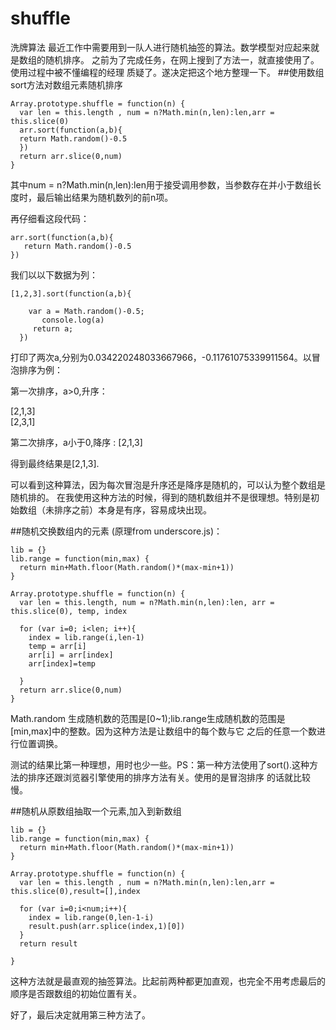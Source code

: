 # shuffle
洗牌算法
最近工作中需要用到一队人进行随机抽签的算法。数学模型对应起来就是数组的随机排序。
之前为了完成任务，在网上搜到了方法一，就直接使用了。使用过程中被不懂编程的经理
质疑了。遂决定把这个地方整理一下。
##使用数组sort方法对数组元素随机排序     

  ``` 
  Array.prototype.shuffle = function(n) {
    var len = this.length , num = n?Math.min(n,len):len,arr = this.slice(0)
    arr.sort(function(a,b){
    return Math.random()-0.5
    })
    return arr.slice(0,num)
  }
  ```
  
其中num = n?Math.min(n,len):len用于接受调用参数，当参数存在并小于数组长度时，最后输出结果为随机数列的前n项。

再仔细看这段代码：    

  ```
  arr.sort(function(a,b){
     return Math.random()-0.5
  })
```
我们以以下数据为列：   

  ```
  [1,2,3].sort(function(a,b){

      var a = Math.random()-0.5;
         console.log(a)
       return a;
    })
  ```
打印了两次a,分别为0.034220248033667966，-0.11761075339911564。以冒泡排序为例：  

第一次排序，a>0,升序：    

[2,1,3]  
[2,3,1]  

第二次排序，a小于0,降序 :
[2,1,3]

得到最终结果是[2,1,3].

可以看到这种算法，因为每次冒泡是升序还是降序是随机的，可以认为整个数组是随机排的。
在我使用这种方法的时候，得到的随机数组并不是很理想。特别是初始数组（未排序之前）本身是有序，容易成块出现。

##随机交换数组内的元素 (原理from underscore.js)：


  ```
  lib = {}
  lib.range = function(min,max) {
    return min+Math.floor(Math.random()*(max-min+1))
  }

  Array.prototype.shuffle = function(n) {
    var len = this.length, num = n?Math.min(n,len):len, arr = this.slice(0), temp, index

    for (var i=0; i<len; i++){
      index = lib.range(i,len-1)
      temp = arr[i]
      arr[i] = arr[index]
      arr[index]=temp    

    }
    return arr.slice(0,num)  
  }
 ```

     
Math.random 生成随机数的范围是[0~1);lib.range生成随机数的范围是[min,max]中的整数。因为这种方法是让数组中的每个数与它
之后的任意一个数进行位置调换。

测试的结果比第一种理想，用时也少一些。PS：第一种方法使用了sort().这种方法的排序还跟浏览器引擎使用的排序方法有关。使用的是冒泡排序
的话就比较慢。

##随机从原数组抽取一个元素,加入到新数组   


  ```
  lib = {}
  lib.range = function(min,max) {
    return min+Math.floor(Math.random()*(max-min+1))
  }

  Array.prototype.shuffle = function(n) {
    var len = this.length , num = n?Math.min(n,len):len,arr = this.slice(0),result=[],index

    for (var i=0;i<num;i++){
      index = lib.range(0,len-1-i)
      result.push(arr.splice(index,1)[0])        
    }
    return result

  }

  ```
这种方法就是最直观的抽签算法。比起前两种都更加直观，也完全不用考虑最后的顺序是否跟数组的初始位置有关。

好了，最后决定就用第三种方法了。
